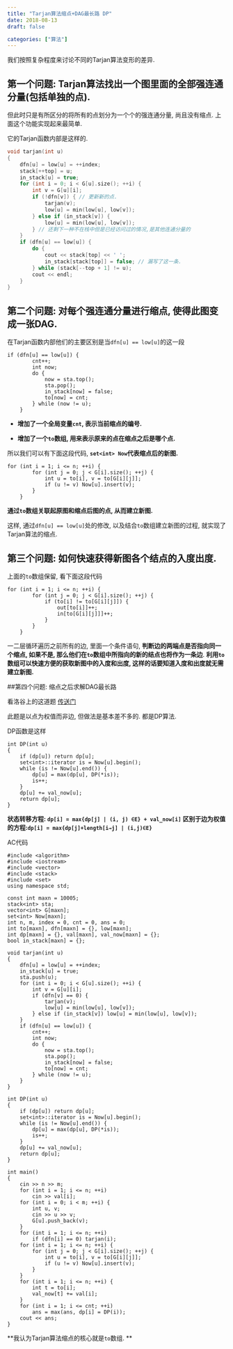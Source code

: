 ```yaml
---
title: "Tarjan算法缩点+DAG最长路 DP"
date: 2018-08-13
draft: false

categories: ["算法"]
---
```



我们按照复杂程度来讨论不同的Tarjan算法变形的差异.

## 第一个问题: Tarjan算法找出一个图里面的全部强连通分量(包括单独的点).

但此时只是有所区分的将所有的点划分为一个个的强连通分量, 尚且没有缩点. 上面这个功能实现起来最简单. 

它的Tarjan函数内部是这样的.

```c++
void tarjan(int u)
{
	dfn[u] = low[u] = ++index;
	stack[++top] = u;
	in_stack[u] = true;
	for (int i = 0; i < G[u].size(); ++i) {
		int v = G[u][i];
		if (!dfn[v]) { // 更新新的点.
			tarjan(v);
			low[u] = min(low[u], low[v]);
		} else if (in_stack[v]) {
			low[u] = min(low[u], low[v]);
		} // 还剩下一种不在栈中但是已经访问过的情况,是其他连通分量的
	}
	if (dfn[u] == low[u]) {
		do {
			cout << stack[top] << ' ';
			in_stack[stack[top]] = false; // 漏写了这一条.
		} while (stack[--top + 1] != u);
		cout << endl;
	}
}
```

## 第二个问题: 对每个强连通分量进行缩点, 使得此图变成一张DAG. 

在Tarjan函数内部他们的主要区别是当`dfn[u] == low[u]`的这一段

```
if (dfn[u] == low[u]) {
		cnt++;
		int now;
		do {
			now = sta.top();
			sta.pop();
			in_stack[now] = false;
			to[now] = cnt;
		} while (now != u);
	}
```
- **增加了一个全局变量`cnt`, 表示当前缩点的编号.**

-  **增加了一个`to`数组, 用来表示原来的点在缩点之后是哪个点.**

所以我们可以有下面这段代码, **`set<int> Now`代表缩点后的新图.**

```
for (int i = 1; i <= n; ++i) {
		for (int j = 0; j < G[i].size(); ++j) {
			int u = to[i], v = to[G[i][j]];
			if (u != v) Now[u].insert(v);
		}
	}
```
**通过`to`数组关联起原图和缩点后图的点, 从而建立新图.**

这样, 通过`dfn[u] == low[u]`处的修改, 以及结合`to`数组建立新图的过程, 就实现了Tarjan算法的缩点.

## 第三个问题: 如何快速获得新图各个结点的入度出度.

上面的`to`数组保留, 看下面这段代码

```
for (int i = 1; i <= n; ++i) {
		for (int j = 0; j < G[i].size(); ++j) {
			if (to[i] != to[G[i][j]]) {
				out[to[i]]++;
				in[to[G[i][j]]]++;
			}
		}
	}
```
一二层循环遍历之前所有的边, 里面一个条件语句, **判断边的两端点是否指向同一个缩点, 如果不是, 那么他们在`to`数组中所指向的新的结点也将作为一条边**. **利用`to`数组可以快速方便的获取新图中的入度和出度, 这样的话要知道入度和出度就无需建立新图.**

##第四个问题: 缩点之后求解DAG最长路

看洛谷上的这道题 [传送门](https://www.luogu.org/problemnew/show/P3387)

此题是以点为权值而非边, 但做法是基本差不多的. 都是DP算法.

DP函数是这样

```
int DP(int u)
{
	if (dp[u]) return dp[u];
	set<int>::iterator is = Now[u].begin();
	while (is != Now[u].end()) {
		dp[u] = max(dp[u], DP(*is));
		is++;
	}
	dp[u] += val_now[u];
	return dp[u];
}
```
**状态转移方程: `dp[i] = max{dp[j] | (i, j) ∈E} + val_now[i]`**
**区别于边为权值的方程:`dp[i] = max{dp[j]+length[i→j] | (i,j)∈E}`**

AC代码

```
#include <algorithm>
#include <iostream>
#include <vector>
#include <stack>
#include <set>
using namespace std;

const int maxn = 10005;
stack<int> sta;
vector<int> G[maxn];
set<int> Now[maxn];
int n, m, index = 0, cnt = 0, ans = 0;
int to[maxn], dfn[maxn] = {}, low[maxn];
int dp[maxn] = {}, val[maxn], val_now[maxn] = {};
bool in_stack[maxn] = {};

void tarjan(int u)
{
	dfn[u] = low[u] = ++index;
	in_stack[u] = true;
	sta.push(u);
	for (int i = 0; i < G[u].size(); ++i) {
		int v = G[u][i];
		if (dfn[v] == 0) {
			tarjan(v);
			low[u] = min(low[u], low[v]);
		} else if (in_stack[v]) low[u] = min(low[u], low[v]);
	}
	if (dfn[u] == low[u]) {
		cnt++;
		int now;
		do {
			now = sta.top();
			sta.pop();
			in_stack[now] = false;
			to[now] = cnt;
		} while (now != u);
	}
}

int DP(int u)
{
	if (dp[u]) return dp[u];
	set<int>::iterator is = Now[u].begin();
	while (is != Now[u].end()) {
		dp[u] = max(dp[u], DP(*is));
		is++;
	}
	dp[u] += val_now[u];
	return dp[u];
}

int main()
{
	cin >> n >> m;
	for (int i = 1; i <= n; ++i)
		cin >> val[i];
	for (int i = 0; i < m; ++i) {
		int u, v;
		cin >> u >> v;
		G[u].push_back(v);
	}
	for (int i = 1; i <= n; ++i)
		if (dfn[i] == 0) tarjan(i);
	for (int i = 1; i <= n; ++i) {
		for (int j = 0; j < G[i].size(); ++j) {
			int u = to[i], v = to[G[i][j]];
			if (u != v) Now[u].insert(v);
		}
	}
	for (int i = 1; i <= n; ++i) {
		int t = to[i];
		val_now[t] += val[i];
	}
	for (int i = 1; i <= cnt; ++i)
		ans = max(ans, dp[i] = DP(i));
	cout << ans;
}
```

**我认为Tarjan算法缩点的核心就是`to`数组. **